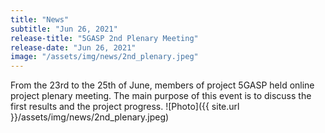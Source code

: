 ```yaml
---
title: "News"
subtitle: "Jun 26, 2021"
release-title: "5GASP 2nd Plenary Meeting"
release-date: "Jun 26, 2021"
image: "/assets/img/news/2nd_plenary.jpeg"
---
```



From the 23rd to the 25th of June, members of project 5GASP held online project plenary meeting. The main purpose of this event is to discuss the first results and the project progress.
![Photo]({{ site.url }}/assets/img/news/2nd_plenary.jpeg)
